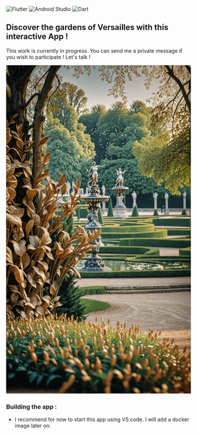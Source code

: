 ![Flutter](https://img.shields.io/badge/Flutter-3.27.0+1.0.pre.647-31b8f6?logo=flutter)
![Android Studio](https://img.shields.io/badge/Android%20Studio-Ladybug%20Phase%202-4faf53?logo=android)
![Dart](https://img.shields.io/badge/Dart-3.7.0-04599c?logo=dart)

## Discover the gardens of Versailles with this interactive App ! 

This work is currently in progress. You can send me a private message if you wish to participate ! Let's talk !

<img src="./assets/images/bg-home.png" alt="presentation" width="540"/>

### Building the app :

- I recommend for now to start this app using VS code. I will add a docker image later on.
